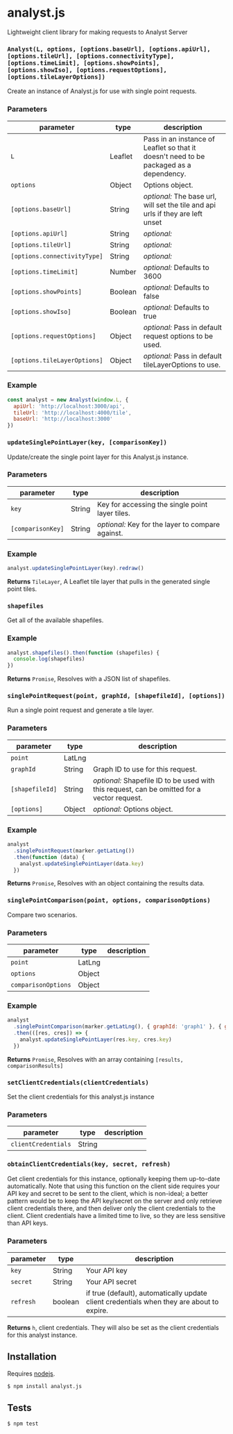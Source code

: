 # analyst.js

Lightweight client library for making requests to Analyst Server


### `Analyst(L, options, [options.baseUrl], [options.apiUrl], [options.tileUrl], [options.connectivityType], [options.timeLimit], [options.showPoints], [options.showIso], [options.requestOptions], [options.tileLayerOptions])`

Create an instance of Analyst.js for use with single point requests.


### Parameters

| parameter                    | type    | description                                                                            |
| ---------------------------- | ------- | -------------------------------------------------------------------------------------- |
| `L`                          | Leaflet | Pass in an instance of Leaflet so that it doesn't need to be packaged as a dependency. |
| `options`                    | Object  | Options object.                                                                        |
| `[options.baseUrl]`          | String  | _optional:_ The base url, will set the tile and api urls if they are left unset        |
| `[options.apiUrl]`           | String  | _optional:_                                                                            |
| `[options.tileUrl]`          | String  | _optional:_                                                                            |
| `[options.connectivityType]` | String  | _optional:_                                                                            |
| `[options.timeLimit]`        | Number  | _optional:_ Defaults to 3600                                                           |
| `[options.showPoints]`       | Boolean | _optional:_ Defaults to false                                                          |
| `[options.showIso]`          | Boolean | _optional:_ Defaults to true                                                           |
| `[options.requestOptions]`   | Object  | _optional:_ Pass in default request options to be used.                                |
| `[options.tileLayerOptions]` | Object  | _optional:_ Pass in default tileLayerOptions to use.                                   |


### Example

```js
const analyst = new Analyst(window.L, {
  apiUrl: 'http://localhost:3000/api',
  tileUrl: 'http://localhost:4000/tile',
  baseUrl: 'http://localhost:3000'
})
```


### `updateSinglePointLayer(key, [comparisonKey])`

Update/create the single point layer for this Analyst.js instance.


### Parameters

| parameter         | type   | description                                       |
| ----------------- | ------ | ------------------------------------------------- |
| `key`             | String | Key for accessing the single point layer tiles.   |
| `[comparisonKey]` | String | _optional:_ Key for the layer to compare against. |


### Example

```js
analyst.updateSinglePointLayer(key).redraw()
```


**Returns** `TileLayer`, A Leaflet tile layer that pulls in the generated single point tiles.


### `shapefiles`

Get all of the available shapefiles.


### Example

```js
analyst.shapefiles().then(function (shapefiles) {
  console.log(shapefiles)
})
```


**Returns** `Promise`, Resolves with a JSON list of shapefiles.


### `singlePointRequest(point, graphId, [shapefileId], [options])`

Run a single point request and generate a tile layer.


### Parameters

| parameter       | type   | description                                                                                 |
| --------------- | ------ | ------------------------------------------------------------------------------------------- |
| `point`         | LatLng |                                                                                             |
| `graphId`       | String | Graph ID to use for this request.                                                           |
| `[shapefileId]` | String | _optional:_ Shapefile ID to be used with this request, can be omitted for a vector request. |
| `[options]`     | Object | _optional:_ Options object.                                                                 |


### Example

```js
analyst
  .singlePointRequest(marker.getLatLng())
  .then(function (data) {
    analyst.updateSinglePointLayer(data.key)
  })
```


**Returns** `Promise`, Resolves with an object containing the results data.


### `singlePointComparison(point, options, comparisonOptions)`

Compare two scenarios.


### Parameters

| parameter           | type   | description |
| ------------------- | ------ | ----------- |
| `point`             | LatLng |             |
| `options`           | Object |             |
| `comparisonOptions` | Object |             |


### Example

```js
analyst
  .singlePointComparison(marker.getLatLng(), { graphId: 'graph1' }, { graphId: 'graph2' })
  .then(([res, cres]) => {
    analyst.updateSinglePointLayer(res.key, cres.key)
  })
```


**Returns** `Promise`, Resolves with an array containing `[results, comparisonResults]`


### `setClientCredentials(clientCredentials)`

Set the client credentials for this analyst.js instance

### Parameters

| parameter           | type   | description |
| ------------------- | ------ | ----------- |
| `clientCredentials` | String |             |



### `obtainClientCredentials(key, secret, refresh)`

Get client credentials for this instance, optionally keeping them up-to-date automatically.
Note that using this function on the client side requires your API key and secret to be sent to the client, which
is non-ideal; a better pattern would be to keep the API key/secret on the server and only retrieve client credentials
there, and then deliver only the client credentials to the client. Client credentials have a limited time to live,
so they are less sensitive than API keys.

### Parameters

| parameter | type    | description                                                                               |
| --------- | ------- | ----------------------------------------------------------------------------------------- |
| `key`     | String  | Your API key                                                                              |
| `secret`  | String  | Your API secret                                                                           |
| `refresh` | boolean | if true (default), automatically update client credentials when they are about to expire. |



**Returns** `h`, client credentials. They will also be set as the client credentials for this analyst instance.

## Installation

Requires [nodejs](http://nodejs.org/).

```sh
$ npm install analyst.js
```

## Tests

```sh
$ npm test
```


